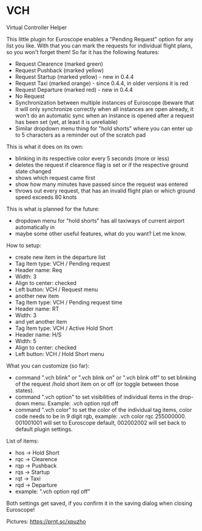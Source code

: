 # VCH
Virtual Controller Helper

This little plugin for Euroscope enables a "Pending Request" option for any list you like.
With that you can mark the requests for individual flight plans, so you won't forget them!
So far it has the following features:
- Request Clearence (marked green)
- Request Pushback (marked yellow)
- Request Startup (marked yellow) - new in 0.4.4
- Request Taxi (marked orange) - since 0.4.4, in older versions it is red
- Request Departure (marked red) - new in 0.4.4
- No Request
- Synchronization between multiple instances of Euroscope (beware that it will only synchronize correctly when all instances are open already, it won't do an automatic sync when an instance is opened after a request has been set (yet, at least it is unreliable)
- Similar dropdown menu thing for "hold shorts" where you can enter up to 5 characters as a reminder out of the scratch pad

This is what it does on its own:
- blinking in its respective color every 5 seconds (more or less)
- deletes the request if clearence flag is set or if the respective ground state changed
- shows which request came first
- show how many minutes have passed since the request was entered
- throws out every request, that has an invalid flight plan or which ground speed exceeds 80 knots

This is what is planned for the future:
- dropdown menu for "hold shorts" has all taxiways of current airport automatically in
- maybe some other useful features, what do you want? Let me know.

How to setup:
- create new item in the departure list
- Tag Item type: VCH / Pending request
- Header name: Req
- Width: 3
- Align to center: checked
- Left button: VCH / Request menu
- another new item
- Tag Item type: VCH / Pending request time
- Header name: RT
- Width: 3
- and yet another item
- Tag Item type: VCH / Active Hold Short
- Header name: H/S
- Width: 5
- Align to center: checked
- Left button: VCH / Hold Short menu

What you can customize (so far):
- command ".vch blink" or ".vch blink on" or ".vch blink off" to set blinking of the request /hold short item on or off (or toggle between those states).
- command ".vch option" to set visibilities of individual items in the drop-down menu. Example: .vch option rqd off
- command ".vch color" to set the color of the individual tag items, color code needs to be in 9 digit rgb, example: .vch color rqc 255000000. 001001001 will set to Euroscope default, 002002002 will set back to default plugin settings.

List of items:
- hos -> Hold Short
- rqc -> Clearence
- rqp -> Pushback
- rqs -> Startup
- rqt -> Taxi
- rqd -> Departure
- example: ".vch option rqd off"

Both settings get saved, if you confirm it in the saving dialog when closing Euroscope!

Pictures:
https://prnt.sc/xpuzho
